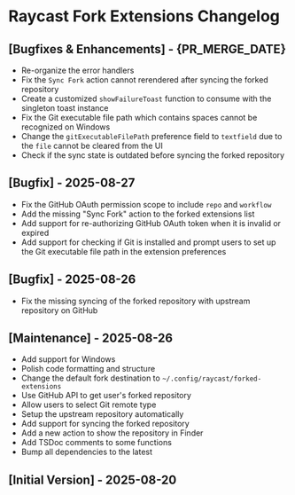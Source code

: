 # Raycast Fork Extensions Changelog

## [Bugfixes & Enhancements] - {PR_MERGE_DATE}

- Re-organize the error handlers
- Fix the `Sync Fork` action cannot rerendered after syncing the forked repository
- Create a customized `showFailureToast` function to consume with the singleton toast instance
- Fix the Git executable file path which contains spaces cannot be recognized on Windows
- Change the `gitExecutableFilePath` preference field to `textfield` due to the `file` cannot be cleared from the UI
- Check if the sync state is outdated before syncing the forked repository

## [Bugfix] - 2025-08-27

- Fix the GitHub OAuth permission scope to include `repo` and `workflow`
- Add the missing "Sync Fork" action to the forked extensions list
- Add support for re-authorizing GitHub OAuth token when it is invalid or expired
- Add support for checking if Git is installed and prompt users to set up the Git executable file path in the extension preferences

## [Bugfix] - 2025-08-26

- Fix the missing syncing of the forked repository with upstream repository on GitHub

## [Maintenance] - 2025-08-26

- Add support for Windows
- Polish code formatting and structure
- Change the default fork destination to `~/.config/raycast/forked-extensions`
- Use GitHub API to get user's forked repository
- Allow users to select Git remote type
- Setup the upstream repository automatically
- Add support for syncing the forked repository
- Add a new action to show the repository in Finder
- Add TSDoc comments to some functions
- Bump all dependencies to the latest

## [Initial Version] - 2025-08-20

